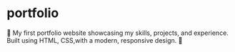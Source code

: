 # portfolio
🎨 My first portfolio website showcasing my skills, projects, and experience. Built using HTML, CSS,with a modern, responsive design. 🚀



